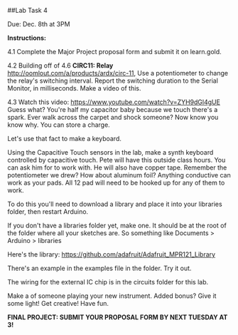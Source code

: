 ##Lab Task 4

Due: Dec. 8th at 3PM 

**Instructions:**

4.1 Complete the Major Project proposal form and submit it on learn.gold.

4.2 Building off of 4.6 **CIRC11: Relay**
http://oomlout.com/a/products/ardx/circ-11, Use a potentiometer to change the relay's switching interval. Report the switching duration to the Serial Monitor, in milliseconds.
Make a video of this.

4.3 Watch this video: https://www.youtube.com/watch?v=ZYH9dGl4gUE 
Guess what? You're half my capacitor baby because we touch there's a spark. Ever walk across the carpet and shock someone? Now know you know why. You can store a charge. 

Let's use that fact to make a keyboard.  

Using the Capacitive Touch sensors in the lab, make a synth keyboard controlled by capacitive touch. Pete will have this outside class hours. You can ask him for to work with. He will also have copper tape. Remember the potentiometer we drew? How about aluminum foil? Anything conductive can work as your pads. All 12 pad will need to be hooked up for any of them to work.  

To do this you'll need to download a library and place it into your libraries folder, then restart Arduino. 

If you don't have a libraries folder yet, make one. It should be at the root of the folder where all your sketches are. So something like Documents > Arduino > libraries 

Here's the library: 
https://github.com/adafruit/Adafruit_MPR121_Library 

There's an example in the examples file in the folder. Try it out. 

The wiring for the external IC chip is in the circuits folder for this lab.  

Make a of someone playing your new instrument. Added bonus? Give it some light! Get creative! Have fun. 


**FINAL PROJECT: SUBMIT YOUR PROPOSAL FORM BY NEXT TUESDAY AT 3!**

